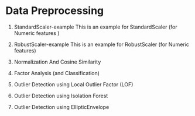 # Data Preprocessing

1. StandardScaler-example
This is an example for StandardScaler (for Numeric features )

2. RobustScaler-example
This is an example for RobustScaler  (for Numeric features)

3. Normalization And Cosine Similarity

4. Factor Analysis (and Classification)

5. Outlier Detection using Local Outlier Factor (LOF)

6. Outlier Detection using Isolation Forest

7. Outlier Detection using EllipticEnvelope
